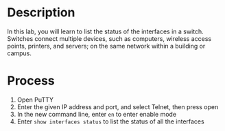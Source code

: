# Description
In this lab, you will learn to list the status of the interfaces in a switch. Switches connect multiple devices, such as computers, wireless access points, printers, and servers; on the same network within a building or campus.

# Process
1. Open PuTTY
2. Enter the given IP address and port, and select Telnet, then press open
3. In the new command line, enter `en` to enter enable mode
4. Enter `show interfaces status` to list the status of all the interfaces